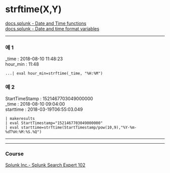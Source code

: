 # strftime(X,Y)

[docs.splunk - Date and Time functions](https://docs.splunk.com/Documentation/Splunk/8.2.6/SearchReference/DateandTimeFunctions)  
[docs.splunk - Date and time format variables](https://docs.splunk.com/Documentation/Splunk/8.2.6/SearchReference/Commontimeformatvariables)


---
### 예 1 
_time : 2018-08-10 11:48:23  
hour_min : 11:48
```
...| eval hour_min=strftime(_time, "%H:%M")
```

### 예 2
StartTimeStamp : 1521467703049000000  
_time : 2018-08-10 09:04:00  
starttime : 2018-03-19T06:55:03.049  
```
| makeresults 
| eval StartTimestamp="1521467703049000000"
| eval starttime=strftime(StartTimestamp/pow(10,9),"%Y-%m-%dT%H:%M:%S.%Q")
```





---
---

### Course
[Splunk Inc.- Splunk Search Expert 102](https://www.coursera.org/learn/splunk-search-expert-102)